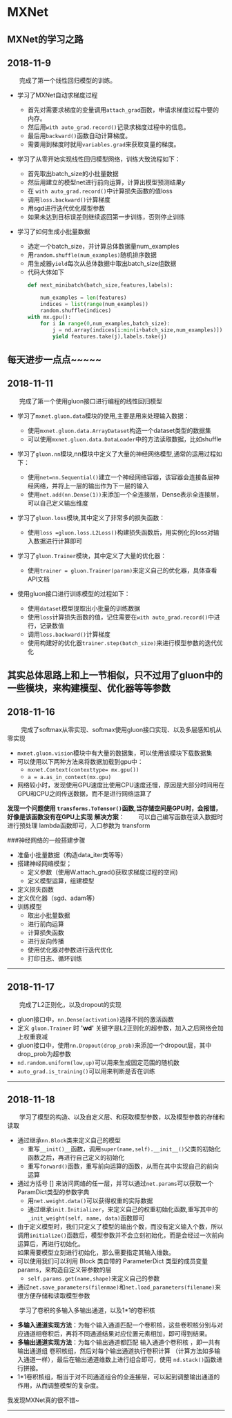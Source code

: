 # MXNet
MXNet的学习之路
----
## 2018-11-9
&emsp;&emsp;完成了第一个线性回归模型的训练。
+ 学习了MXNet自动求梯度过程
	* 首先对需要求梯度的变量调用```attach_grad```函数，申请求梯度过程中要的内存。
	* 然后用```with auto_grad.record()```记录求梯度过程中的信息。
	* 最后用```backward()```函数自动计算梯度。
	* 需要用到梯度时就用```variables.grad```来获取变量的梯度。

+ 学习了从零开始实现线性回归模型网络，训练大致流程如下：
	* 首先取出batch_size的小批量数据
	* 然后用建立的模型net进行前向运算，计算出模型预测结果$y$
	* 在 ```with auto_grad.record()```中计算损失函数的值loss
	* 调用```loss.backward()```计算梯度
	* 用sgd进行迭代优化模型参数
	* 如果未达到目标误差则继续返回第一步训练，否则停止训练

+ 学习了如何生成小批量数据
	* 选定一个batch_size，并计算总体数据量num_examples
	* 用```random.shuffle(num_examples)```随机排序数据
	* 用生成器```yield```每次从总体数据中取出batch_size组数据
	* 代码大体如下
		```python
		def next_minibatch(batch_size,features,labels):

			num_examples = len(features)
			indices = list(range(num_examples))
			random.shuffle(indices)
		with mx.gpu():
			for i in range(0,num_examples,batch_size):
				j = nd.array(indices[i:min(i+batch_size,num_examples)])
				yield features.take(j),labels.take(j)
		```
每天进步一点点~~~~~
-------
## 2018-11-11
&emsp;&emsp;完成了第一个使用gluon接口进行编程的线性回归模型
+ 学习了`mxnet.gluon.data`模块的使用,主要是用来处理输入数据：
	- 使用`mxnet.gluon.data.ArrayDataset`构造一个dataset类型的数据集
	-	可以使用`mxnet.gluon.data.DataLoader`中的方法读取数据，比如shuffle
+ 学习了`gluon.nn`模块,nn模块中定义了大量的神经网络模型,通常的运用过程如下：
	- 使用`net=nn.Sequential()`建立一个神经网络容器，该容器会连接各层神经网络，并将上一层的输出作为下一层的输入
	- 使用`net.add(nn.Dense(1))`来添加一个全连接层，Dense表示全连接层，可以自己定义输出维度
+ 学习了`gluon.loss`模块,其中定义了非常多的损失函数：
	- 使用`loss =gluon.loss.L2Loss()`构建损失函数后，用实例化的loss对输入数据进行计算即可
+ 学习了`gluon.Trainer`模块，其中定义了大量的优化器：
	- 使用`trainer = gluon.Trainer(param)`来定义自己的优化器，具体查看API文档

+ 使用gluon接口进行训练模型的过程如下：
	- 使用`dataset`模型提取出小批量的训练数据
	- 使用`loss`计算损失函数的值，记住需要在`with auto_grad.record()`中进行，记录数值
	- 调用`loss.backward()`计算梯度
	- 使用构建好的优化器`trainer.step(batch_size)`来进行模型参数的迭代优化

其实总体思路上和上一节相似，只不过用了gluon中的一些模块，来构建模型、优化器等等参数
----

## 2018-11-16
&emsp;&emsp; 完成了softmax从零实现、softmax使用gluon接口实现、以及多层感知机从零实现
+ `mxnet.gluon.vision`模块中有大量的数据集，可以使用该模块下载数据集
+	可以使用以下两种方法来将数据加载到gpu中：
	- `mxnet.Context(contexttype= mx.gpu())`
	- `a = a.as_in_context(mx.gpu)`
+  网络较小时，发现使用GPU速度比使用CPU速度还慢，原因是大部分时间用在GPU和CPU之间传送数据，而不是进行网络运算了

**发现一个问题使用 `transforms.ToTensor()`函数,当存储空间是GPU时，会报错，好像是该函数没有在GPU上实现**
**解决方案**：
&emsp;&emsp;可以自己编写函数在读入数据时进行预处理 lambda函数即可，入口参数为 transform

###神经网络的一般搭建步骤
+ 准备小批量数据（构造data_iter类等等）
+ 搭建神经网络模型；
	- 定义参数（使用W.attach_grad()获取求梯度过程的空间)
	- 定义模型运算，组建模型
+ 定义损失函数
+ 定义优化器（sgd、adam等）
+ 训练模型
	- 取出小批量数据
	- 进行前向运算
	- 计算损失函数
	- 进行反向传播
	- 使用优化器对参数进行迭代优化
	- 打印日志、循环训练
------
## 2018-11-17
&emsp;&emsp;完成了L2正则化，以及dropout的实现
+ gluon接口中，`nn.Dense(activation)`选择不同的激活函数
+ 定义 `gluon.Trainer` 时 **'wd'** 关键字是L2正则化的超参数，加入之后网络会加上权重衰减
+ gluon接口中，使用`nn.Dropout(drop_prob)`来添加一个dropout层，其中drop_prob为超参数
+ `nd.random.uniform(low,up)`可以用来生成固定范围的随机数
+ `auto_grad.is_training()`可以用来判断是否在训练
-------
## 2018-11-18
&emsp;&emsp;学习了模型的构造、以及自定义层、和获取模型参数，以及模型参数的存储和读取
+ 通过继承`nn.Block`类来定义自己的模型
	- 重写`__init()__`函数，调用`super(name,self).__init__()`父类的初始化函数之后，再进行自己定义的初始化
	-	重写`forward()`函数，重写前向运算的函数，从而在其中实现自己的前向运算
+ 通过⽅括号 [] 来访问⽹络的任⼀层，并可以通过`net.params`可以获取一个ParamDict类型的参数字典
	- 用`net.weight.data()`可以获得权重的实际数据
	- 通过继承`init.Initializer`，来定义自己的权重初始化函数,重写其中的`_init_weight(self, name, data)`函数即可
+ 由于定义模型时，我们只定义了模型的输出个数，而没有定义输入个数，所以调用`initialize()`函数后，模型参数并不会立刻初始化，而是会经过一次前向运算后，再进行初始化。<br/>
如果需要模型立刻进行初始化，那么需要指定其输入维数。
+ 可以使用我们可以利⽤ Block 类⾃带的 ParameterDict 类型的成员变量params，来构造自定义带参数的层  
	- `self.params.get(name,shape)`来定义自己的参数
+ 通过`net.save_parameters(filenmae)`和`net.load_parameters(filename)`来很方便存储和读取模型参数

&emsp;&emsp;学习了卷积的多输入多输出通道，以及1*1的卷积核
+ **多输入通道实现方法**：为每个输入通道匹配一个卷积核，这些卷积核分别与对应通道相卷积后，再将不同通道结果对应位置元素相加，即可得到结果。
+ **多输出通道实现方法**：为每个输出通道都匹配 输入通道个卷积核 ，即一共有输出通道组 卷积核组，然后对每个输出通道执行卷积计算 （计算方法如多输入通道一样），最后在输出通道维数上进行组合即可，使用 `nd.stack()`函数进行拼接。
+ 1*1卷积核组，相当于对不同通道组合的全连接层，可以起到调整输出通道的作用，从而调整模型的复杂度。


我发现MXNet真的很不错~

-----
